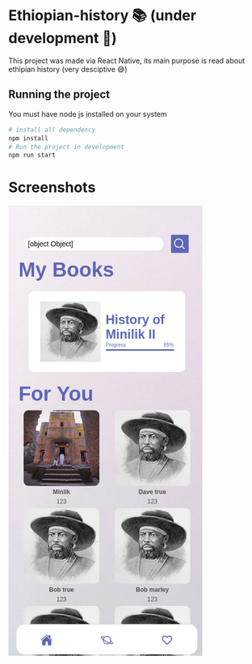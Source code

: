 # Ethiopian-history 📚 (under development 🚧) 

This project was made via React Native, its main purpose is read about ethipian history (very desciptive 😅)

## Running the project 

You must have node js installed on your system

```bash
# install all dependency  
npm install 
# Run the project in development 
npm run start
```
# Screenshots
![screenshot](assets/Screenshot.png)
